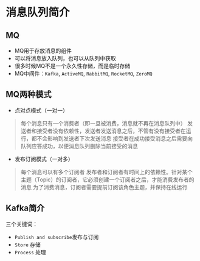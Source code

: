 # 消息队列简介

## MQ

- MQ用于存放消息的组件
- 可以将消息放入队列，也可以从队列中获取
- 很多时候MQ不是一个永久性存储，而是临时存储
- MQ中间件：`Kafka`, `ActiveMQ`, `RabbitMQ`, `RocketMQ`, `ZeroMQ`

## MQ两种模式

- 点对点模式（一对一）

> 每个消息只有一个消费者（即一旦被消费，消息就不再在消息队列中）
> 发送者和接受者没有依赖性，发送者发送消息之后，不管有没有接受者在运行，都不会影响到发送者下次发送消息
> 接受者在成功接受消息之后需要向队列应答成功，以便消息队列删除当前接受的消息

- 发布订阅模式（一对多）

> 每个消息可以有多个订阅者
> 发布者和订阅者有时间上的依赖性。针对某个主题（Topic）的订阅者，它必须创建一个订阅者之后，才能消费发布者的消息
> 为了消费消息，订阅者需要提前订阅该角色主题，并保持在线运行

## Kafka简介

三个关键词：

- `Publish and subscribe`发布与订阅
- `Store` 存储
- `Process` 处理


